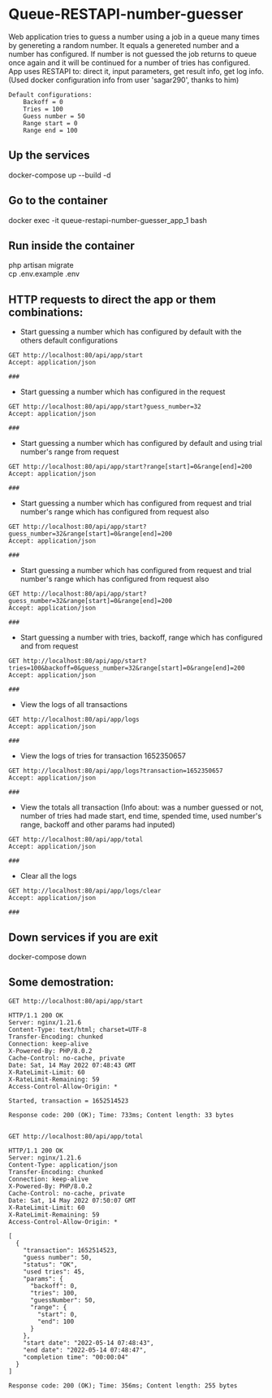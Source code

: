 # Queue-RESTAPI-number-guesser
Web application tries to guess a number using a job in a queue many times by genereting a random number. It equals a genereted number and a number has configured. If number is not guessed the job returns to queue once again and it will be continued for a number of tries has configured. App uses RESTAPI to: direct it, input parameters, get result info, get log info.  (Used docker configuration info from user 'sagar290', thanks to him)

```
Default configurations:  
    Backoff = 0
    Tries = 100
    Guess number = 50
    Range start = 0
    Range end = 100
```

## Up the services
docker-compose up --build -d

## Go to the container
docker exec -it queue-restapi-number-guesser_app_1 bash

## Run inside the container
php artisan migrate  
cp .env.example .env

## HTTP requests to direct the app or them combinations:
* Start guessing a number which has configured by default with the others default configurations
```
GET http://localhost:80/api/app/start
Accept: application/json

###
```

* Start guessing a number which has configured in the request
```
GET http://localhost:80/api/app/start?guess_number=32
Accept: application/json

###
```

* Start guessing a number which has configured by default and using trial number's range
  from request
```
GET http://localhost:80/api/app/start?range[start]=0&range[end]=200
Accept: application/json

###
```
* Start guessing a number which has configured from request and trial number's range which has
  configured from request also
```
GET http://localhost:80/api/app/start?guess_number=32&range[start]=0&range[end]=200
Accept: application/json

###
```

* Start guessing a number which has configured from request and trial number's range which has
  configured from request also
```
GET http://localhost:80/api/app/start?guess_number=32&range[start]=0&range[end]=200
Accept: application/json

###
```

* Start guessing a number with tries, backoff, range which has configured and from request
```
GET http://localhost:80/api/app/start?tries=100&backoff=0&guess_number=32&range[start]=0&range[end]=200
Accept: application/json

###
```

* View the logs of all transactions
```
GET http://localhost:80/api/app/logs
Accept: application/json

###
```

* View the logs of tries for transaction 1652350657
```
GET http://localhost:80/api/app/logs?transaction=1652350657
Accept: application/json

###
```

* View the totals all transaction (Info about: was a number guessed or not, number of tries had made
  start, end time, spended time, used number's range, backoff and other params had inputed)
```
GET http://localhost:80/api/app/total
Accept: application/json

###
```
* Clear all the logs
```
GET http://localhost:80/api/app/logs/clear
Accept: application/json

###
```

## Down services if you are exit
docker-compose down 

## Some demostration:
```
GET http://localhost:80/api/app/start

HTTP/1.1 200 OK
Server: nginx/1.21.6
Content-Type: text/html; charset=UTF-8
Transfer-Encoding: chunked
Connection: keep-alive
X-Powered-By: PHP/8.0.2
Cache-Control: no-cache, private
Date: Sat, 14 May 2022 07:48:43 GMT
X-RateLimit-Limit: 60
X-RateLimit-Remaining: 59
Access-Control-Allow-Origin: *

Started, transaction = 1652514523

Response code: 200 (OK); Time: 733ms; Content length: 33 bytes


GET http://localhost:80/api/app/total

HTTP/1.1 200 OK
Server: nginx/1.21.6
Content-Type: application/json
Transfer-Encoding: chunked
Connection: keep-alive
X-Powered-By: PHP/8.0.2
Cache-Control: no-cache, private
Date: Sat, 14 May 2022 07:50:07 GMT
X-RateLimit-Limit: 60
X-RateLimit-Remaining: 59
Access-Control-Allow-Origin: *

[
  {
    "transaction": 1652514523,
    "guess number": 50,
    "status": "OK",
    "used tries": 45,
    "params": {
      "backoff": 0,
      "tries": 100,
      "guessNumber": 50,
      "range": {
        "start": 0,
        "end": 100
      }
    },
    "start date": "2022-05-14 07:48:43",
    "end date": "2022-05-14 07:48:47",
    "completion time": "00:00:04"
  }
]

Response code: 200 (OK); Time: 356ms; Content length: 255 bytes
```
